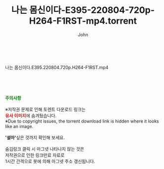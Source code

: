 ﻿---
layout: post
title:  "나는 몸신이다-E395-220804-720p-H264-F1RST-mp4.torrent"
author: John
categories: [ 방송/음악 ]
tags: [  ]
image:  
description: "나는 몸신이다-E395-220804-720p-H264-F1RST-mp4 torrent 정보 공유"
toc: true
toc_sticky: true
---

<br>
<div class="view-img">
<a class="view_image" href="http://torrentmobile60.com/bbs/view_image.php?fn=%2Fdata%2Ffile%2Fmusic%2F3735182707_jrh7MnWK_1bb117942f641f51b787776b708e00b6002a970e.jpg" target="_blank"><img alt="" class="img-tag" content="http://torrentmobile60.com/data/file/music/3735182707_jrh7MnWK_1bb117942f641f51b787776b708e00b6002a970e.jpg" itemprop="image" src="http://torrentmobile60.com/data/file/music/thumb-3735182707_jrh7MnWK_1bb117942f641f51b787776b708e00b6002a970e_835x2244.jpg"/></a></div><div class="view-content" itemprop="description">
<p>나는 몸신이다.E395.220804.720p.H264-F1RST.mp4<br/></p> </div>
    
<br><br><br>
<p data-ke-size="size16"><b><span style="color: green;">주의사항</span></b><br /><br />※저작권 문제로 인해 토렌트 다운로드 링크는<br /><b><span style="color: red;">유사 이미지</span></b>에 숨겨뒀습니다.<br />※Due to copyright issues, the torrent download link is hidden where it looks like an image.<br /><br /><b>'설마'</b>싶은 것까지 확인해 보세요.<br /><br />숨김링크 클릭 시 마그넷 나타나지 않는 것은<br />저작권으로 인한 링크만료 자료로<br />1시간 간격으로 봇에 의해 마그넷 주소 갱신됩니다.</p>
